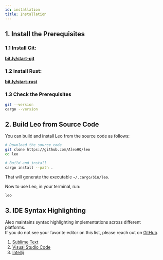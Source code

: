 ```yaml
---
id: installation
title: Installation
---
```


[//]: # (## 1. Install the Latest Release)

[//]: # (import Tabs from '@theme/Tabs';)

[//]: # (import TabItem from '@theme/TabItem';)

[//]: # ()
[//]: # (<Tabs)

[//]: # (    defaultValue="mac")

[//]: # (    values={[)

[//]: # (        {label: 'macOS', value: 'mac'},)

[//]: # (        {label: 'Ubuntu', value: 'ubuntu'},)

[//]: # (    ])

[//]: # (}>)

[//]: # ()
[//]: # (<TabItem value="mac">)

[//]: # ()
[//]: # ([**Install for Mac**]&#40;https://github.com/AleoHQ/leo/releases/download/v1.0.3/leo-v1.0.3-x86_64-apple-darwin.zip&#41;)

[//]: # ()
[//]: # (</TabItem>)

[//]: # ()
[//]: # (<TabItem value="ubuntu">)

[//]: # ()
[//]: # ([**Install for Ubuntu**]&#40;https://github.com/AleoHQ/leo/releases/download/v1.0.3/leo-v1.0.3-x86_64-unknown-linux-gnu.zip&#41;)

[//]: # ()
[//]: # (</TabItem>)

[//]: # ()
[//]: # (</Tabs>)

[//]: # ()
[//]: # (Browse all Leo releases [**here**]&#40;https://github.com/AleoHQ/leo/releases&#41;.)

## 1. Install the Prerequisites

### 1.1 Install Git:

**[bit.ly/start-git](https://bit.ly/start-git)**

### 1.2 Install Rust:

**[bit.ly/start-rust](https://bit.ly/start-rust)**

### 1.3 Check the Prerequisites

```bash
git --version
cargo --version
```

## 2. Build Leo from Source Code

You can build and install Leo from the source code as follows:

```bash
# Download the source code
git clone https://github.com/AleoHQ/leo
cd leo

# Build and install
cargo install --path .
```
That will generate the executable `~/.cargo/bin/leo`.

Now to use Leo, in your terminal, run:
```bash
leo
```

## 3. IDE Syntax Highlighting
Aleo maintains syntax highlighting implementations across different platforms.   
If you do not see your favorite editor on this list, please reach out on [GitHub](https://github.com/AleoHQ/welcome/issues/new).

1. [Sublime Text](05_tooling.md#sublime-text)
2. [Visual Studio Code](05_tooling.md#vs-code)
3. [Intellij](05_tooling.md#intellij)